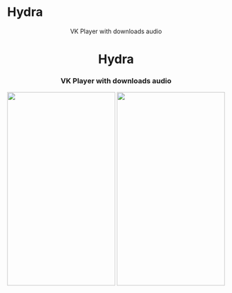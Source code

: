 
<p align="center"> <h1> Hydra </h1> </p>
<p align="center">  VK Player with downloads audio </p>

 
<h1 align="center"> Hydra </h3>
<h3 align="center">  VK Player with downloads audio </h3>
<img src="https://raw.githubusercontent.com/kioshimafx/Hydra/db8bffcca2858ebd7d5cc8bd705a325e97c87ce4/screenshots/IMG_1045.png" width="250" height="447" align="center"/>
<img src="https://raw.githubusercontent.com/kioshimafx/Hydra/db8bffcca2858ebd7d5cc8bd705a325e97c87ce4/screenshots/IMG_1040.png" width="250" height="447" align="center"/>

